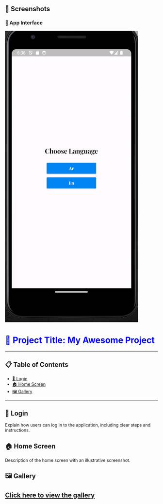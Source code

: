 ## 📸 Screenshots

### 🔹 App Interface  
![App Interface](https://github.com/AhmadAmmar2022/Chat-UI-Flutter/blob/main/chatt/Screenshots-chat/Screenshot%202025-02-07%20183914.png)

<!-- Title with bold and blue color -->
<h1 style="color:blue; font-weight:bold;">🌟 Project Title: My Awesome Project</h1>

---

## 📋 Table of Contents
- [🔐 Login](#login)
- [🏠 Home Screen](#home-screen)
- [🖼️ Gallery](#gallery)

---

## 🔐 Login <a name="login"></a>
Explain how users can log in to the application, including clear steps and instructions.

## 🏠 Home Screen <a name="home-screen"></a>
Description of the home screen with an illustrative screenshot.

## 🖼️ Gallery <a name="gallery"></a>
[Click here to view the gallery](https://example.com/gallery) 
---


